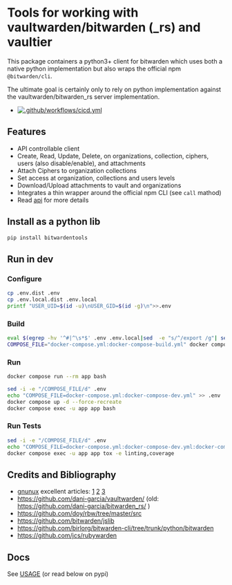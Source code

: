 # Tools for working with vaultwarden/bitwarden (_rs) and vaultier

This package containers a python3+ client for bitwarden which uses both a native python implementation but also wraps the official npm `@bitwarden/cli`.

The ultimate goal is certainly only to rely on python implementation against the vaultwarden/bitwarden_rs server implementation.

- [![.github/workflows/cicd.yml](https://github.com/corpusops/bitwardentools/actions/workflows/cicd.yml/badge.svg?branch=main)](https://github.com/corpusops/bitwardentools/actions/workflows/cicd.yml)

## Features
- API controllable client
- Create, Read, Update, Delete,  on organizations, collection, ciphers, users (also disable/enable), and attachments
- Attach Ciphers to organization collections
- Set access at organization, collections and users levels
- Download/Upload attachments to vault and organizations
- Integrates a thin wrapper around the official npm CLI (see `call` mathod)
- Read [api](./src/bitwardentools/client.py) for more details

## Install as a python lib
```bash
pip install bitwardentools
```

## Run in dev
### Configure
```bash
cp .env.dist .env
cp .env.local.dist .env.local
printf "USER_UID=$(id -u)\nUSER_GID=$(id -g)\n">>.env
```

### Build
```bash
eval $(egrep -hv '^#|^\s*$' .env .env.local|sed  -e "s/^/export /g"| sed -e "s/=/='/" -e "s/$/'/g"|xargs)
COMPOSE_FILE="docker-compose.yml:docker-compose-build.yml" docker compose build
```

### Run

```bash
docker compose run --rm app bash
```

```bash
sed -i -e "/COMPOSE_FILE/d" .env
echo "COMPOSE_FILE=docker-compose.yml:docker-compose-dev.yml" >> .env
docker compose up -d --force-recreate
docker compose exec -u app app bash
```

### Run Tests
```bash
sed -i -e "/COMPOSE_FILE/d" .env
echo "COMPOSE_FILE=docker-compose.yml:docker-compose-dev.yml:docker-compose-test.yml" >> .env
docker compose exec -u app app tox -e linting,coverage
```

## Credits and Bibliography
- [gnunux](http://gnunux.info/) excellent articles:
    [1](http://gnunux.info/dotclear2/index.php?post/2020/10/11/%C3%89crire-un-client-Bitwarden-en-python-%3A-identifiant)
    [2](http://gnunux.info/dotclear2/index.php?post/2020/10/11/%C3%89crire-un-client-Bitwarden-en-python-%3A-cr%C3%A9er-une-organisation-et-une-collection)
    [3](http://gnunux.info/dotclear2/index.php?post/2020/10/11/%C3%89crire-un-client-Bitwarden-en-python)
- https://github.com/dani-garcia/vaultwarden/ (old: https://github.com/dani-garcia/bitwarden_rs/ )
- https://github.com/doy/rbw/tree/master/src
- https://github.com/bitwarden/jslib
- https://github.com/birlorg/bitwarden-cli/tree/trunk/python/bitwarden
- https://github.com/jcs/rubywarden


## Docs
See [USAGE](./USAGE.md) (or read below on pypi)
